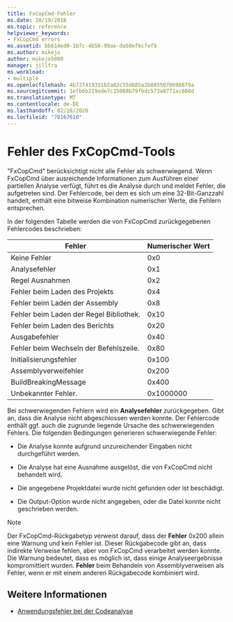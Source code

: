 ```yaml
---
title: FxCopCmd-Fehler
ms.date: 10/19/2016
ms.topic: reference
helpviewer_keywords:
- FxCopCmd errors
ms.assetid: bb614ed0-1b7c-4b56-99ae-da50ef6cfef9
ms.author: mikejo
author: mikejo5000
manager: jillfra
ms.workload:
- multiple
ms.openlocfilehash: 4b72f419331b2a02c55d885a2b8855070698879a
ms.sourcegitcommit: 1efb6b219ade7c35068b79fbdc573a8771ac608d
ms.translationtype: MT
ms.contentlocale: de-DE
ms.lasthandoff: 02/28/2020
ms.locfileid: "78167610"
---
```

# <a name="fxcopcmd-tool-errors"></a>Fehler des FxCopCmd-Tools

"FxCopCmd" berücksichtigt nicht alle Fehler als schwerwiegend. Wenn FxCopCmd über ausreichende Informationen zum Ausführen einer partiellen Analyse verfügt, führt es die Analyse durch und meldet Fehler, die aufgetreten sind. Der Fehlercode, bei dem es sich um eine 32-Bit-Ganzzahl handelt, enthält eine bitweise Kombination numerischer Werte, die Fehlern entsprechen.

In der folgenden Tabelle werden die von FxCopCmd zurückgegebenen Fehlercodes beschrieben:

|Fehler|Numerischer Wert|
|-----------|-------------------|
|Keine Fehler|0x0|
|Analysefehler|0x1|
|Regel Ausnahmen|0x2|
|Fehler beim Laden des Projekts|0x4|
|Fehler beim Laden der Assembly|0x8|
|Fehler beim Laden der Regel Bibliothek.|0x10|
|Fehler beim Laden des Berichts|0x20|
|Ausgabefehler|0x40|
|Fehler beim Wechseln der Befehlszeile.|0x80|
|Initialisierungsfehler|0x100|
|Assemblyverweifehler|0x200|
|BuildBreakingMessage|0x400|
|Unbekannter Fehler.|0x1000000|

Bei schwerwiegenden Fehlern wird ein **Analysefehler** zurückgegeben. Gibt an, dass die Analyse nicht abgeschlossen werden konnte. Der Fehlercode enthält ggf. auch die zugrunde liegende Ursache des schwerwiegenden Fehlers. Die folgenden Bedingungen generieren schwerwiegende Fehler:

- Die Analyse konnte aufgrund unzureichender Eingaben nicht durchgeführt werden.

- Die Analyse hat eine Ausnahme ausgelöst, die von FxCopCmd nicht behandelt wird.

- Die angegebene Projektdatei wurde nicht gefunden oder ist beschädigt.

- Die Output-Option wurde nicht angegeben, oder die Datei konnte nicht geschrieben werden.

> [!NOTE]
> Der FxCopCmd-Rückgabetyp verweist darauf, dass der **Fehler** 0x200 allein eine Warnung und kein Fehler ist. Dieser Rückgabecode gibt an, dass indirekte Verweise fehlen, aber von FxCopCmd verarbeitet werden konnte. Die Warnung bedeutet, dass es möglich ist, dass einige Analyseergebnisse kompromittiert wurden. **Fehler** beim Behandeln von Assemblyverweisen als Fehler, wenn er mit einem anderen Rückgabecode kombiniert wird.

## <a name="see-also"></a>Weitere Informationen

- [Anwendungsfehler bei der Codeanalyse](../code-quality/code-analysis-application-errors.md)
